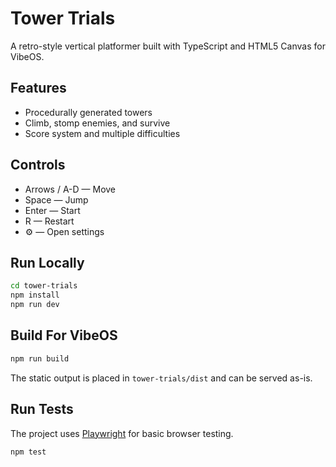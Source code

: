 # Tower Trials

A retro-style vertical platformer built with TypeScript and HTML5 Canvas for VibeOS.

## Features

- Procedurally generated towers
- Climb, stomp enemies, and survive
- Score system and multiple difficulties

## Controls

- Arrows / A-D — Move
- Space — Jump
- Enter — Start
- R — Restart
- ⚙️ — Open settings

## Run Locally

```bash
cd tower-trials
npm install
npm run dev
```

## Build For VibeOS

```bash
npm run build
```

The static output is placed in `tower-trials/dist` and can be served as-is.

## Run Tests

The project uses [Playwright](https://playwright.dev/) for basic browser testing.

```bash
npm test
```

